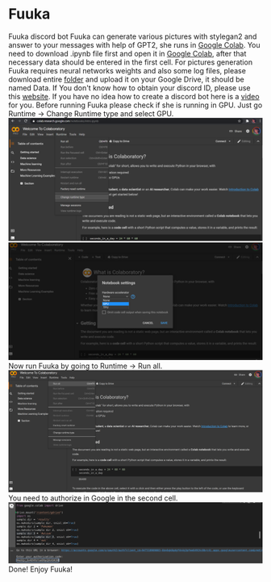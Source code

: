# Fuuka
Fuuka discord bot
Fuuka can generate various pictures with stylegan2 and answer to your messages with help of GPT2, she runs in [Google Colab](https://colab.research.google.com/). You need to download .ipynb file first and open it in [Google Colab](https://colab.research.google.com/), after that necessary data should be entered in the first cell. For pictures generation Fuuka requires neural networks weights and also some log files, please download entire [folder](https://drive.google.com/drive/folders/1Ex2si4NcOva8hAmgvMG15lRHcteLk1iu?usp=sharing) and upload it on your Google Drive, it should be named Data. If You don't know how to obtain your discord ID, please use this [website](https://support.discord.com/hc/en-us/articles/206346498-Where-can-I-find-my-User-Server-Message-ID-). If you have no idea how to create a discord bot here is a [video](https://www.youtube.com/watch?v=b61kcgfOm_4&t=55s) for you. Before running Fuuka please check if she is running in GPU. Just go Runtime -> Change Runtime type and select GPU.  
![Instruction 1](Images/1.png?raw=true "Runtime -> Change Runtime")  
![Instruction 2](Images/2.png?raw=true "выбор GPU")  
Now run Fuuka by going to Runtime -> Run all.  
![Instruction 3](Images/3.png?raw=true "Run all")  
You need to authorize in Google in the second cell.  
![Instruction 4](Images/4.png?raw=true "Link")  
Done! Enjoy Fuuka!  
